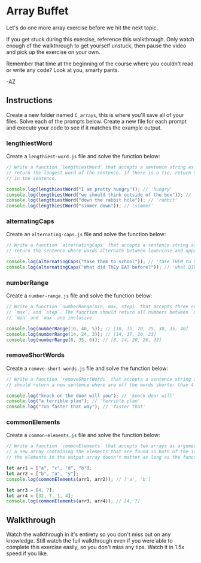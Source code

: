 # Array Buffet

Let's do one more array exercise before we hit the next topic.

If you get stuck during this exercise, reference this walkthrough. Only watch enough of the
walkthrough to get yourself unstuck, then pause the video and pick up the exercise on your own.

Remember that time at the beginning of the course where you couldn't read or write any code? Look at 
you, smarty pants.

-AZ

## Instructions

Create a new folder named `C_arrays`, this is where you'll save all of your files. Solve each of the
prompts below. Create a new file for each prompt and execute your code to see if it matches the
example output.

### lengthiestWord

Create a `lengthiest-word.js` file and solve the function below:

```js
// Write a function `lengthiestWord` that accepts a sentence string as an argument. The function should
// return the longest word of the sentence. If there is a tie, return the word that appears later 
// in the sentence.

console.log(lengthiestWord("I am pretty hungry")); // 'hungry'
console.log(lengthiestWord("we should think outside of the box")); // 'outside'
console.log(lengthiestWord("down the rabbit hole")); // 'rabbit'
console.log(lengthiestWord("simmer down")); // 'simmer'
```

### alternatingCaps

Create an `alternating-caps.js` file and solve the function below:

```js
// Write a function `alternatingCaps` that accepts a sentence string as an argument. The function should
// return the sentence where words alternate between lowercase and uppercase.

console.log(alternatingCaps("take them to school")); // 'take THEM to SCHOOL'
console.log(alternatingCaps("What did ThEy EAT before?")); // 'what DID they EAT before?'
```

### numberRange

Create a `number-range.js` file and solve the function below:

```js
// Write a function `numberRange(min, max, step)` that accepts three numbers as arguments, `min`,
// `max`, and `step`. The function should return all numbers between `min` and `max` at `step` intervals.
// `min` and `max` are inclusive.

console.log(numberRange(10, 40, 5)); // [10, 15, 20, 25, 30, 35, 40]
console.log(numberRange(14, 24, 3)); // [14, 17, 20, 23]
console.log(numberRange(8, 35, 6)); // [8, 14, 20, 26, 32]
```

### removeShortWords

Create a `remove-short-words.js` file and solve the function below:

```js
// Write a function `removeShortWords` that accepts a sentence string as an argument. The function
// should return a new sentence where are off the words shorter than 4 characters are removed.

console.log("knock on the door will you"); // 'knock door will'
console.log("a terrible plan"); // 'terrible plan'
console.log("run faster that way"); // 'faster that'
```

### commonElements

Create a `common-elements.js` file and solve the function below:

```js
// Write a function `commonElements` that accepts two arrays as arguments. The function should return
// a new array containing the elements that are found in both of the input arrays. The order of
// the elements in the output array doesn't matter as long as the function returns the correct elements.

let arr1 = ["a", "c", "d", "b"];
let arr2 = ["b", "a", "y"];
console.log(commonElements(arr1, arr2)); // ['a', 'b']

let arr3 = [4, 7];
let arr4 = [32, 7, 1, 4];
console.log(commonElements(arr3, arr4)); // [4, 7]
```

## Walkthrough

Watch the walkthrough in it's entirety so you don't miss out on any knowledge. Still watch the full
walkthrough even if you were able to complete this exercise easily, so you don't miss any tips.
Watch it in 1.5x speed if you like.
